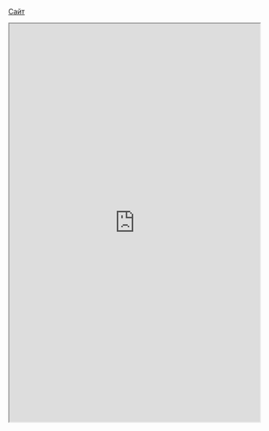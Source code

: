 
[Сайт](https://startandroid.ru/)

<iframe 
		height = 800
		width = 100%
		padding = 0 0
		marging = 0 0
		src = "https://startandroid.ru/"></iframe>